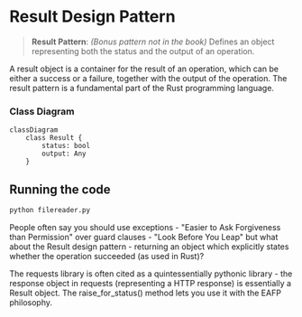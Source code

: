# Result Design Pattern

> **Result Pattern**: _(Bonus pattern not in the book)_ Defines an object representing
> both the
> status and the output of an operation.

A result object is a container for the result of an operation, which can be either a
success or a failure, together with the output of the operation. The result pattern
is a fundamental part of the Rust programming language.

### Class Diagram

```mermaid
classDiagram
    class Result {
        status: bool
        output: Any
    }
```

## Running the code

```bash
python filereader.py
```


People often say you should use exceptions - "Easier to Ask Forgiveness than Permission" over guard clauses - "Look Before You Leap" but what about the Result design pattern - returning an object which explicitly states whether the operation succeeded (as used in Rust)?

The requests library is often cited as a quintessentially pythonic library - the response object in requests (representing a HTTP response) is essentially a Result object.  The raise_for_status() method lets you use it with the EAFP philosophy.
